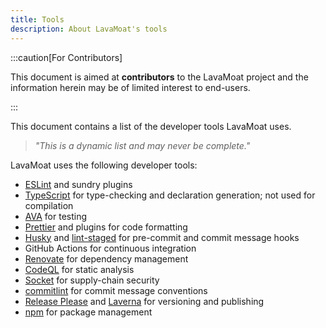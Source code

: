 ```yaml
---
title: Tools
description: About LavaMoat's tools
---
```


:::caution[For Contributors]

This document is aimed at **contributors** to the LavaMoat project and the information herein may be of limited interest to end-users.

:::

This document contains a list of the developer tools LavaMoat uses.

> _"This is a dynamic list and may never be complete."_

LavaMoat uses the following developer tools:

- [ESLint][] and sundry plugins
- [TypeScript][] for type-checking and declaration generation; not used for compilation
- [AVA][] for testing
- [Prettier][] and plugins for code formatting
- [Husky][] and [lint-staged][] for pre-commit and commit message hooks
- GitHub Actions for continuous integration
- [Renovate][] for dependency management
- [CodeQL][] for static analysis
- [Socket][] for supply-chain security
- [commitlint][] for commit message conventions
- [Release Please][] and [Laverna][lavamoat-laverna] for versioning and publishing
- [npm][npm] for package management

[eslint]: https://eslint.org
[typescript]: https://www.typescriptlang.org
[ava]: https://github.com/avajs/ava
[prettier]: https://prettier.io
[husky]: https://typicode.github.io/husky
[lint-staged]: https://github.com/lint-staged/lint-staged
[commitlint]: https://commitlint.js.org
[release please]: https://github.com/googleapis/release-please
[lavamoat-laverna]: https://github.com/lavamoat/lavamoat/tree/main/packages/laverna/#README
[renovate]: https://www.mend.io/renovate/
[socket]: https://socket.dev
[codeql]: https://codeql.github.com
[npm]: https://github.com/npm/cli
